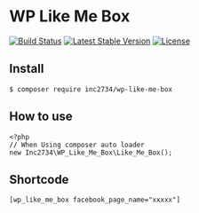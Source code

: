 # WP Like Me Box

[![Build Status](https://travis-ci.org/inc2734/wp-like-me-box.svg?branch=master)](https://travis-ci.org/inc2734/wp-like-me-box)
[![Latest Stable Version](https://poser.pugx.org/inc2734/wp-like-me-box/v/stable)](https://packagist.org/packages/inc2734/wp-like-me-box)
[![License](https://poser.pugx.org/inc2734/wp-like-me-box/license)](https://packagist.org/packages/inc2734/wp-like-me-box)

## Install
```
$ composer require inc2734/wp-like-me-box
```

## How to use
```
<?php
// When Using composer auto loader
new Inc2734\WP_Like_Me_Box\Like_Me_Box();
```

## Shortcode
```
[wp_like_me_box facebook_page_name="xxxxx"]
```
